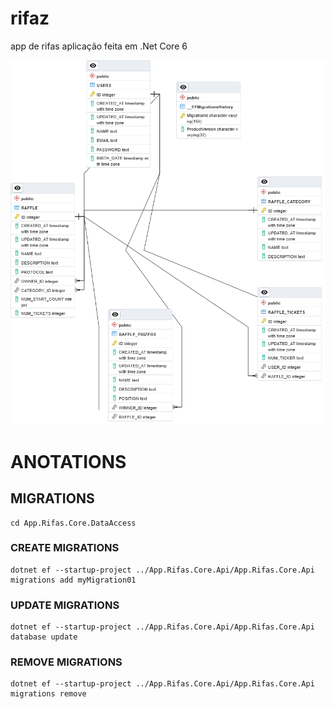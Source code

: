 
# rifaz
app de rifas
aplicação feita em .Net Core 6



![enter image description here](./img/re.png)

# ANOTATIONS



## MIGRATIONS

    cd App.Rifas.Core.DataAccess
    
### CREATE MIGRATIONS

    dotnet ef --startup-project ../App.Rifas.Core.Api/App.Rifas.Core.Api migrations add myMigration01


### UPDATE MIGRATIONS
	
	dotnet ef --startup-project ../App.Rifas.Core.Api/App.Rifas.Core.Api database update
	

### REMOVE MIGRATIONS

	dotnet ef --startup-project ../App.Rifas.Core.Api/App.Rifas.Core.Api migrations remove

